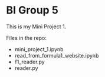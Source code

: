# BI Group 5

This is my Mini Project 1.

Files in the repo:
- mini_project_1.ipynb
- read_from_formula1_website.ipynb
- f1_reader.py
- reader.py